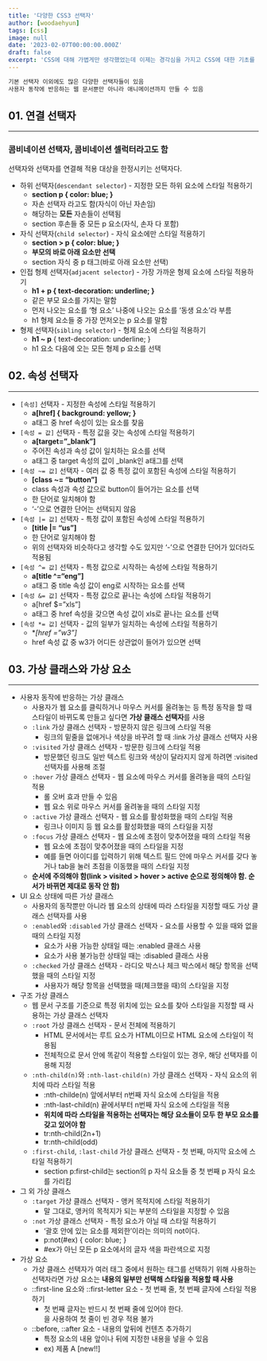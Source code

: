 ```yaml
---
title: '다양한 CSS3 선택자'
author: [woodaehyun]
tags: [css]
image: null
date: '2023-02-07T00:00:00.000Z'
draft: false
excerpt: 'CSS에 대해 가볍게만 생각했었는데 이제는 경각심을 가지고 CSS에 대한 기초를 다시 복습하고 정리했다. CSS는 쉽게 잊어버리는 경우가 많아 앞으로 내가 참고할 수 있도록 정리를 했다.'
---
```


```jsx
기본 선택자 이외에도 많은 다양한 선택자들이 있음
사용자 동작에 반응하는 웹 문서뿐만 아니라 애니메이션까지 만들 수 있음
```

## 01. 연결 선택자

---

### 콤비네이션 선택자, 콤비네이션 셀럭터라고도 함

선택자와 선택자를 연결해 적용 대상을 한정시키는 선택자다.

- 하위 선택자(`descendant selector`) - 지정한 모든 하위 요소에 스타일 적용하기
  - **section p { color: blue; }**
  - 자손 선택자 라고도 함(자식이 아닌 자손임)
  - 해당하는 **모든** 자손들이 선택됨
  - section 후손들 중 모든 p 요소(자식, 손자 다 포함)
- 자식 선택자(`child selector`) - 자식 요소에만 스타일 적용하기
  - **section > p { color: blue; }**
  - **부모의 바로 아래 요소만 선택**
  - section 자식 중 p 태그(바로 아래 요소만 선택)
- 인접 형제 선택자(`adjacent selector`) - 가장 가까운 형제 요소에 스타일 적용하기
  - **h1 + p { text-decoration: underline; }**
  - 같은 부모 요소를 가지는 말함
  - 먼저 나오는 요소를 ‘형 요소’ 나중에 나오는 요소를 ‘동생 요소’라 부름
  - h1 형제 요소들 중 가장 먼저오는 p 요소를 말함
- 형제 선택자(`sibling selector`) - 형제 요소에 스타일 적용하기
  - **h1 ~ p** { text-decoration: underline; }
  - h1 요소 다음에 오는 모든 형제 p 요소를 선택

## 02. 속성 선택자

---

- `[속성]` 선택자 - 지정한 속성에 스타일 적용하기
  - **a[href] { background: yellow; }**
  - a태그 중 href 속성이 있는 요소를 찾음
- `[속성 = 값]` 선택자 - 특정 값을 갖는 속성에 스타일 적용하기
  - **a[target=”_blank”]**
  - 주어진 속성과 속성 값이 일치하는 요소를 선택
  - a태그 중 target 속성의 값이 \_blank인 a태그를 선택
- `[속성 ~= 값]` 선택자 - 여러 값 중 특정 값이 포함된 속성에 스타일 적용하기
  - **[class ~= “button”]**
  - class 속성과 속성 값으로 button이 들어가는 요소를 선택
  - 한 단어로 일치해야 함
  - ‘-’으로 연결한 단어는 선택되지 않음
- `[속성 |= 값]` 선택자 - 특정 값이 포함된 속성에 스타일 적용하기
  - **[title |= “us”]**
  - 한 단어로 일치해야 함
  - 위의 선택자와 비슷하다고 생각할 수도 있지만 ‘-’으로 연결한 단어가 있더라도 적용됨
- `[속성 ^= 값]` 선택자 - 특정 값으로 시작하는 속성에 스타일 적용하기
  - **a[title ^=“eng”]**
  - a태그 중 title 속성 값이 eng로 시작하는 요소를 선택
- `[속성 &= 값]` 선택자 - 특정 값으로 끝나는 속성에 스타일 적용하기
  - a[href $=”xls”]
  - a태그 중 href 속성을 갖으면 속성 값이 xls로 끝나는 요소를 선택
- `[속성 *= 값]` 선택자 - 값의 일부가 일치하는 속성에 스타일 적용하기
  - **[href *=”w3”]**
  - href 속성 값 중 w3가 어디든 상관없이 들어가 있으면 선택

## 03. 가상 클래스와 가상 요소

---

- 사용자 동작에 반응하는 가상 클래스
  - 사용자가 웹 요소를 클릭하거나 마우스 커서를 올려놓는 등 특정 동작을 할 때 스타일이 바뀌도록 만들고 싶다면 **가상 클래스 선택자**를 사용
  - `:link` 가상 클래스 선택자 - 방문하지 않은 링크에 스타일 적용
    - 링크의 밑줄을 없애거나 색상을 바꾸려 할 때 :link 가상 클래스 선택자 사용
  - `:visited` 가상 클래스 선택자 - 방문한 링크에 스타일 적용
    - 방문했던 링크도 일반 텍스트 링크와 색상이 달라지지 않게 하려면 :visited 선택자를 사용해 조절
  - `:hover` 가상 클래스 선택자 - 웹 요소에 마우스 커서를 올려놓을 때의 스타일 적용
    - 롤 오버 효과 만들 수 있음
    - 웹 요소 위로 마우스 커서를 올려놓을 때의 스타일 지정
  - `:active` 가상 클래스 선택자 - 웹 요소를 활성화했을 때의 스타일 적용
    - 링크나 이미지 등 웹 요소를 활성화했을 때의 스타일을 지정
  - `:focus` 가상 클래스 선택자 - 웹 요소에 초점이 맞추어졌을 때의 스타일 적용
    - 웹 요소에 초점이 맞추어졌을 때의 스타일을 지정
    - 예를 들면 아이디를 입력하기 위해 텍스트 필드 안에 마우스 커서를 갖다 놓거나 tab을 눌러 초점을 이동했을 때의 스타일 지정
  - **순서에 주의해야 함(link > visited > hover > active 순으로 정의해야 함. 순서가 바뀌면 제대로 동작 안 함)**
- UI 요소 상태에 따른 가상 클래스
  - 사용자의 동작뿐만 아니라 웹 요소의 상태에 따라 스타일을 지정할 때도 가상 클래스 선택자를 사용
  - `:enabled`와 `:disabled` 가상 클래스 선택자 - 요소를 사용할 수 있을 때와 없을 때의 스타일 지정
    - 요소가 사용 가능한 상태일 때는 :enabled 클래스 사용
    - 요소가 사용 불가능한 상태일 때는 :disabled 클래스 사용
  - `:checked` 가상 클래스 선택자 - 라디오 박스나 체크 박스에서 해당 항목을 선택했을 때의 스타일 지정
    - 사용자가 해당 항목을 선택했을 때(체크했을 때)의 스타일을 지정
- 구조 가상 클래스
  - 웹 문서 구조를 기준으로 특정 위치에 있는 요소를 찾아 스타일을 지정할 때 사용하는 가상 클래스 선택자
  - `:root` 가상 클래스 선택자 - 문서 전체에 적용하기
    - HTML 문서에서는 루트 요소가 HTML이므로 HTML 요소에 스타일이 적용됨
    - 전체적으로 문서 안에 똑같이 적용할 스타일이 있는 경우, 해당 선택자를 이용해 지정
  - `:nth-child(n)`와 `:nth-last-child(n)` 가상 클래스 선택자 - 자식 요소의 위치에 따라 스타일 적용
    - :nth-childe(n) 앞에서부터 n번째 자식 요소에 스타일을 적용
    - :nth-last-child(n) 끝에서부터 n번째 자식 요소에 스타일을 적용
    - **위치에 따라 스타일을 적용하는 선택자는 해당 요소들이 모두 한 부모 요소를 갖고 있어야 함**
    - tr:nth-child(2n+1)
    - tr:nth-child(odd)
  - `:first-child`, `:last-child` 가상 클래스 선택자 - 첫 번째, 마지막 요소에 스타일 적용하기
    - section p:first-child는 section의 p 자식 요소들 중 첫 번째 p 자식 요소를 가리킴
- 그 외 가상 클래스
  - `:target` 가상 클래스 선택자 - 앵커 목적지에 스타일 적용하기
    - 말 그대로, 앵커의 목적지가 되는 부분의 스타일을 지정할 수 있음
  - `:not` 가상 클래스 선택자 - 특정 요소가 아닐 때 스타일 적용하기
    - ‘괄호 안에 있는 요소를 제외한’이라는 의미의 not이다.
    - p:not(#ex) { color: blue; }
    - #ex가 아닌 모든 p 요소에서의 글자 색을 파란색으로 지정
- 가상 요소
  - 가상 클래스 선택자가 여러 태그 중에서 원하는 태그를 선택하기 위해 사용하는 선택자라면 가상 요소는 **내용의 일부만 선택해 스타일을 적용할 때 사용**
  - ::first-line 요소와 ::first-letter 요소 - 첫 번째 줄, 첫 번째 글자에 스타일 적용하기
    - 첫 번째 글자는 반드시 첫 번째 줄에 있어야 한다. <br/>을 사용하여 첫 줄이 빈 경우 적용 불가
  - ::before, ::after 요소 - 내용의 앞뒤에 컨텐츠 추가하기
    - 특정 요소의 내용 앞이나 뒤에 지정한 내용을 넣을 수 있음
    - ex) 제품 A [new!!]

